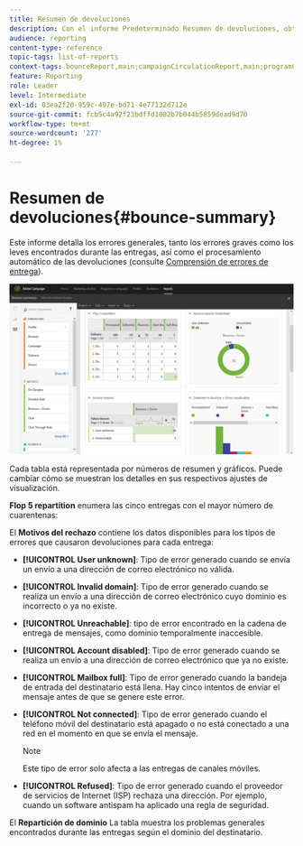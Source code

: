 ```yaml
---
title: Resumen de devoluciones
description: Con el informe Predeterminado Resumen de devoluciones, obtenga información sobre el estado de las campañas enviadas y los errores que puedan haber encontrado.
audience: reporting
content-type: reference
topic-tags: list-of-reports
context-tags: bounceReport,main;campaignCirculationReport,main;programCirculationReport,main
feature: Reporting
role: Leader
level: Intermediate
exl-id: 03ea2f20-959c-497e-bd71-4e77132d712e
source-git-commit: fcb5c4a92f23bdffd1082b7b044b5859dead9d70
workflow-type: tm+mt
source-wordcount: '277'
ht-degree: 1%

---
```


# Resumen de devoluciones{#bounce-summary}

Este informe detalla los errores generales, tanto los errores graves como los leves encontrados durante las entregas, así como el procesamiento automático de las devoluciones (consulte [Comprensión de errores de entrega](../../sending/using/understanding-delivery-failures.md)).

![](assets/campaign_reports_bounces.png)

Cada tabla está representada por números de resumen y gráficos. Puede cambiar cómo se muestran los detalles en sus respectivos ajustes de visualización.

**Flop 5 repartition** enumera las cinco entregas con el mayor número de cuarentenas:

El **Motivos del rechazo** contiene los datos disponibles para los tipos de errores que causaron devoluciones para cada entrega:

* **[!UICONTROL User unknown]**: Tipo de error generado cuando se envía un envío a una dirección de correo electrónico no válida.
* **[!UICONTROL Invalid domain]**: Tipo de error generado cuando se realiza un envío a una dirección de correo electrónico cuyo dominio es incorrecto o ya no existe.
* **[!UICONTROL Unreachable]**: tipo de error encontrado en la cadena de entrega de mensajes, como dominio temporalmente inaccesible.
* **[!UICONTROL Account disabled]**: Tipo de error generado cuando se realiza un envío a una dirección de correo electrónico que ya no existe.
* **[!UICONTROL Mailbox full]**: Tipo de error generado cuando la bandeja de entrada del destinatario está llena. Hay cinco intentos de enviar el mensaje antes de que se genere este error.
* **[!UICONTROL Not connected]**: Tipo de error generado cuando el teléfono móvil del destinatario está apagado o no está conectado a una red en el momento en que se envía el mensaje.

   >[!NOTE]
   >
   >Este tipo de error solo afecta a las entregas de canales móviles.

* **[!UICONTROL Refused]**: Tipo de error generado cuando el proveedor de servicios de Internet (ISP) rechaza una dirección. Por ejemplo, cuando un software antispam ha aplicado una regla de seguridad.

El **Repartición de dominio** La tabla muestra los problemas generales encontrados durante las entregas según el dominio del destinatario.
